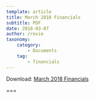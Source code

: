 ```yaml
---
template: article
title: March 2018 Financials
subtitle: PDF
date: 2018-03-07
author: /roxie
taxonomy:
    category: 
        - Documents
    tag: 
        - financials
---
```


Download: [March 2018 Financials](03.2018-March-Financial.pdf)

===


